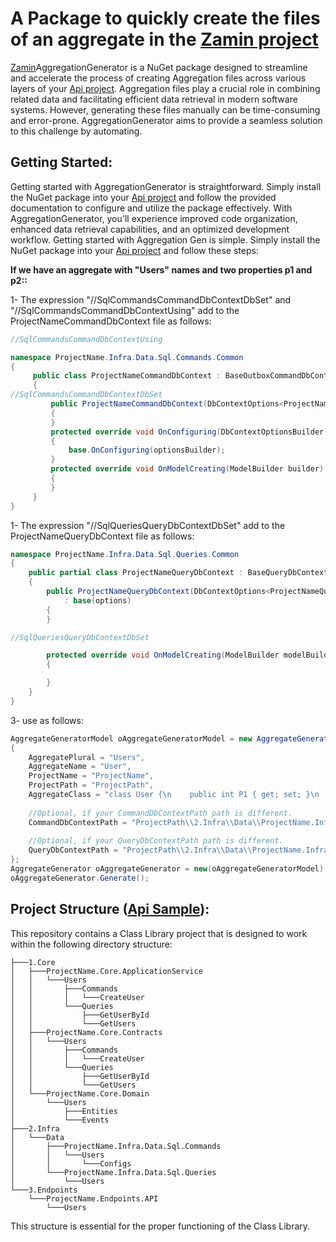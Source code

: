 # A Package to quickly create the files of an aggregate in the [Zamin project](https://github.com/oroumand/Zamin)


[Zamin](https://github.com/oroumand/Zamin)AggregationGenerator is a NuGet package designed to streamline and accelerate the process of creating Aggregation files across various layers of your [Api project](https://github.com/sajad-mirzaei/ZaminSample1). Aggregation files play a crucial role in combining related data and facilitating efficient data retrieval in modern software systems. However, generating these files manually can be time-consuming and error-prone. AggregationGenerator aims to provide a seamless solution to this challenge by automating.

## Getting Started:
Getting started with AggregationGenerator is straightforward. Simply install the NuGet package into your [Api project](https://github.com/sajad-mirzaei/ZaminSample1) and follow the provided documentation to configure and utilize the package effectively. With AggregationGenerator, you'll experience improved code organization, enhanced data retrieval capabilities, and an optimized development workflow.
Getting started with Aggregation Gen is simple. Simply install the NuGet package into your [Api project](https://github.com/sajad-mirzaei/ZaminSample1) and follow these steps:

**If we have an aggregate with "Users" names and two properties p1 and p2::**

1- The expression "//SqlCommandsCommandDbContextDbSet" and "//SqlCommandsCommandDbContextUsing" add to the ProjectNameCommandDbContext file as follows:
```C#
//SqlCommandsCommandDbContextUsing

namespace ProjectName.Infra.Data.Sql.Commands.Common
{
	 public class ProjectNameCommandDbContext : BaseOutboxCommandDbContext
	 {
//SqlCommandsCommandDbContextDbSet
		 public ProjectNameCommandDbContext(DbContextOptions<ProjectNameCommandDbContext> options) : base(options)
		 {
		 }
		 protected override void OnConfiguring(DbContextOptionsBuilder optionsBuilder)
		 {
			 base.OnConfiguring(optionsBuilder);
		 }
		 protected override void OnModelCreating(ModelBuilder builder)
		 {
		 }
	 }
}
```

1- The expression "//SqlQueriesQueryDbContextDbSet" add to the ProjectNameQueryDbContext file as follows:
```C#
namespace ProjectName.Infra.Data.Sql.Queries.Common
{
	public partial class ProjectNameQueryDbContext : BaseQueryDbContext
	{
		public ProjectNameQueryDbContext(DbContextOptions<ProjectNameQueryDbContext> options)
			: base(options)
		{
		}

//SqlQueriesQueryDbContextDbSet

		protected override void OnModelCreating(ModelBuilder modelBuilder)
		{

		}
	}
}
```

3- use as follows:
```C#
AggregateGeneratorModel oAggregateGeneratorModel = new AggregateGeneratorModel()
{
	AggregatePlural = "Users",
	AggregateName = "User",
	ProjectName = "ProjectName",
	ProjectPath = "ProjectPath",
	AggregateClass = "class User {\n    public int P1 { get; set; }\n    public string P2 { get; set; }\n}",
	
	//Optional, if your CommandDbContextPath path is different.
	CommandDbContextPath = "ProjectPath\\2.Infra\\Data\\ProjectName.Infra.Data.Sql.Commands\\Common\\ProjectNameCommandDbContext.cs",
	
	//Optional, if your QueryDbContextPath path is different.
	QueryDbContextPath = "ProjectPath\\2.Infra\\Data\\ProjectName.Infra.Data.Sql.Queries\\Common\\ProjectNameQueryDbContext.cs"
};
AggregateGenerator oAggregateGenerator = new(oAggregateGeneratorModel);
oAggregateGenerator.Generate();
```

## Project Structure ([Api Sample](https://github.com/sajad-mirzaei/ZaminSample1)):

This repository contains a Class Library project that is designed to work within the following directory structure:
```Tree
├───1.Core
│   ├───ProjectName.Core.ApplicationService
│   │   └───Users
│   │       ├───Commands
│   │       │   └───CreateUser
│   │       └───Queries
│   │           ├───GetUserById
│   │           └───GetUsers
│   ├───ProjectName.Core.Contracts
│   │   └───Users
│   │       ├───Commands
│   │       │   └───CreateUser
│   │       └───Queries
│   │           ├───GetUserById
│   │           └───GetUsers
│   └───ProjectName.Core.Domain
│       └───Users
│           ├───Entities
│           └───Events
├───2.Infra
│   └───Data
│       ├───ProjectName.Infra.Data.Sql.Commands
│       │   └───Users
│       │       └───Configs
│       └───ProjectName.Infra.Data.Sql.Queries
│           └───Users
└───3.Endpoints
    └───ProjectName.Endpoints.API
        └───Users
```

This structure is essential for the proper functioning of the Class Library.

